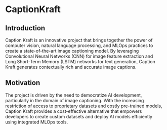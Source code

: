 # CaptionKraft

## Introduction
Caption Kraft is an innovative project that brings together the power of computer vision, natural language processing, and MLOps practices to create a state-of-the-art image captioning model. By leveraging Convolutional Neural Networks (CNN) for image feature extraction and Long Short-Term Memory (LSTM) networks for text generation, Caption Kraft generates contextually rich and accurate image captions.

## Motivation
The project is driven by the need to democratize AI development, particularly in the domain of image captioning. With the increasing restriction of access to proprietary datasets and costly pre-trained models, Caption Kraft provides a cost-effective alternative that empowers developers to create custom datasets and deploy AI models efficiently using integrated MLOps tools.

